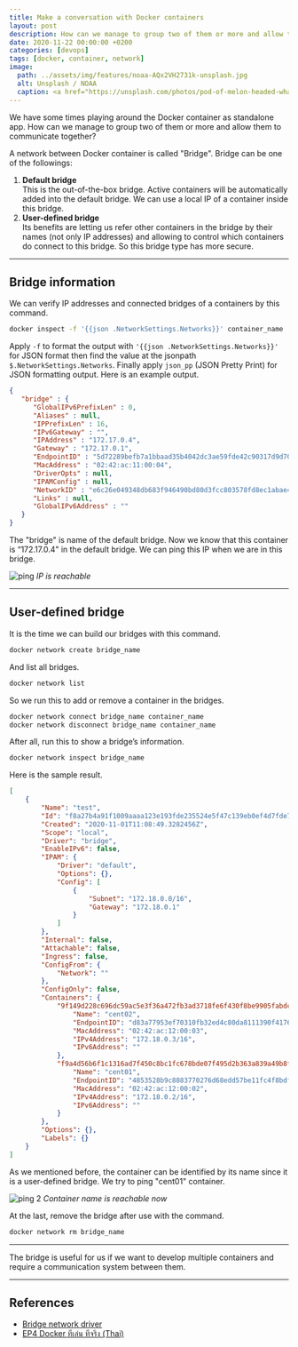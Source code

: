 ```yaml
---
title: Make a conversation with Docker containers
layout: post
description: How can we manage to group two of them or more and allow them to communicate together?
date: 2020-11-22 00:00:00 +0200
categories: [devops]
tags: [docker, container, network]
image:
  path: ../assets/img/features/noaa-AQx2VH2731k-unsplash.jpg
  alt: Unsplash / NOAA
  caption: <a href="https://unsplash.com/photos/pod-of-melon-headed-whales-AQx2VH2731k">Unsplash / NOAA</a>
---
```


We have some times playing around the Docker container as standalone app. How can we manage to group two of them or more and allow them to communicate together?

A network between Docker container is called "Bridge". Bridge can be one of the followings:

1. **Default bridge**  
  This is the out-of-the-box bridge. Active containers will be automatically added into the default bridge. We can use a local IP of a container inside this bridge.
1. **User-defined bridge**  
  Its benefits are letting us refer other containers in the bridge by their names (not only IP addresses) and allowing to control which containers do connect to this bridge. So this bridge type has more secure.

---

## Bridge information

We can verify IP addresses and connected bridges of a containers by this command.

```sh
docker inspect -f '{{json .NetworkSettings.Networks}}' container_name | json_pp
```

Apply `-f` to format the output with `'{{json .NetworkSettings.Networks}}'` for JSON format then find the value at the jsonpath `$.NetworkSettings.Networks`. Finally apply `json_pp` (JSON Pretty Print) for JSON formatting output. Here is an example output.

```json
{
   "bridge" : {
      "GlobalIPv6PrefixLen" : 0,
      "Aliases" : null,
      "IPPrefixLen" : 16,
      "IPv6Gateway" : "",
      "IPAddress" : "172.17.0.4",
      "Gateway" : "172.17.0.1",
      "EndpointID" : "5d72289befb7a1bbaad35b4042dc3ae59fde42c90317d9d70c87b3038008607e",
      "MacAddress" : "02:42:ac:11:00:04",
      "DriverOpts" : null,
      "IPAMConfig" : null,
      "NetworkID" : "e6c26e049348db683f946490bd80d3fcc803578fd8ec1abae41c3b1b7e84ce5f",
      "Links" : null,
      "GlobalIPv6Address" : ""
   }
}
```

The "bridge" is name of the default bridge. Now we know that this container is “172.17.0.4" in the default bridge. We can ping this IP when we are in this bridge.

![ping](https://bluebirzdotnet.s3.ap-southeast-1.amazonaws.com/docker-network/Screen-Shot-2020-11-21-at-21.05.35.png)
*IP is reachable*

---

## User-defined bridge

It is the time we can build our bridges with this command.

```sh
docker network create bridge_name
```

And list all bridges.

```sh
docker network list
```

So we run this to add or remove a container in the bridges.

```sh
docker network connect bridge_name container_name
docker network disconnect bridge_name container_name
```

After all, run this to show a bridge’s information.

```sh
docker network inspect bridge_name
```

Here is the sample result.

```json
[
    {
        "Name": "test",
        "Id": "f8a27b4a91f1009aaaa123e193fde235524e5f47c139eb0ef4d7fde7845bc9ed",
        "Created": "2020-11-01T11:08:49.3282456Z",
        "Scope": "local",
        "Driver": "bridge",
        "EnableIPv6": false,
        "IPAM": {
            "Driver": "default",
            "Options": {},
            "Config": [
                {
                    "Subnet": "172.18.0.0/16",
                    "Gateway": "172.18.0.1"
                }
            ]
        },
        "Internal": false,
        "Attachable": false,
        "Ingress": false,
        "ConfigFrom": {
            "Network": ""
        },
        "ConfigOnly": false,
        "Containers": {
            "9f149d228c696dc59ac5e3f36a472fb3ad3718fe6f430f8be9905fabdcd13161": {
                "Name": "cent02",
                "EndpointID": "d83a77953ef70310fb32ed4c80da8111390f4176c8958a1bc1985c60a2f430e4",
                "MacAddress": "02:42:ac:12:00:03",
                "IPv4Address": "172.18.0.3/16",
                "IPv6Address": ""
            },
            "f9a4d56b6f1c1316ad7f450c8bc1fc678bde07f495d2b363a839a49b8fd9601d": {
                "Name": "cent01",
                "EndpointID": "4853528b9c8883770276d68edd57be11fc4f8bdf25154011929662f5d3a789a9",
                "MacAddress": "02:42:ac:12:00:02",
                "IPv4Address": "172.18.0.2/16",
                "IPv6Address": ""
            }
        },
        "Options": {},
        "Labels": {}
    }
]
```

As we mentioned before, the container can be identified by its name since it is a user-defined bridge. We try to ping "cent01" container.

![ping 2](https://bluebirzdotnet.s3.ap-southeast-1.amazonaws.com/docker-network/Screen-Shot-2020-11-21-at-21.17.06.png)
*Container name is reachable now*

At the last, remove the bridge after use with the command.

```sh
docker network rm bridge_name
```

---

The bridge is useful for us if we want to develop multiple containers and require a communication system between them.

---

## References

- [Bridge network driver](https://docs.docker.com/engine/network/drivers/bridge/)
- [EP4 Docker ทีเล่น ทีจริง (Thai)](https://medium.com/nectec/ep4-docker-ทีเล่น-ทีจริง-c4dafb7a7e37)
